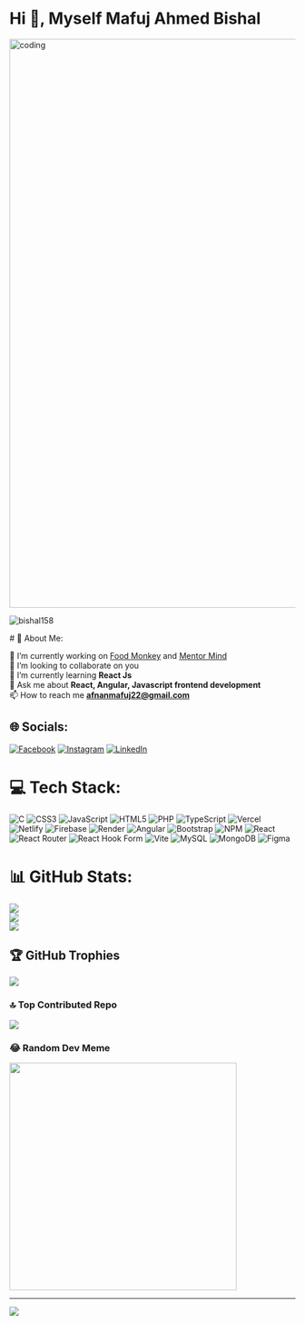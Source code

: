 <h1 align="left">Hi 👋, Myself Mafuj Ahmed Bishal</h1>
<a href="https://my-portfolio2-virid.vercel.app/">
  <img  src="https://github.com/bishal158/bishal158/assets/67275108/b8d532c5-d10f-4bb4-a5a0-863c0f7a9764" alt="coding" width="1000" >
</a>
<br>
<p align="left"> <img src="https://komarev.com/ghpvc/?username=bishal158&label=Profile%20views&color=0e75b6&style=flat" alt="bishal158" /> </p>
# 💫 About Me:

🔭 I’m currently working on [Food Monkey](https://657e9aaa8c5c270008067ba0--eclectic-hummingbird-5430ab.netlify.app/) and [Mentor Mind](https://65706e9a923b3d0008f25414--shimmering-cucurucho-21c6fe.netlify.app/)<br>👯 I’m looking to collaborate on you<br>🌱 I’m currently learning **React Js**<br>💬 Ask me about **React, Angular, Javascript frontend development**<br>📫 How to reach me **afnanmafuj22@gmail.com**


## 🌐 Socials:
[![Facebook](https://img.shields.io/badge/Facebook-%231877F2.svg?logo=Facebook&logoColor=white)](https://facebook.com/https://www.facebook.com/mafuj.bishal.9) [![Instagram](https://img.shields.io/badge/Instagram-%23E4405F.svg?logo=Instagram&logoColor=white)](https://instagram.com/https://www.instagram.com/mafujbishal/) [![LinkedIn](https://img.shields.io/badge/LinkedIn-%230077B5.svg?logo=linkedin&logoColor=white)](https://linkedin.com/in/https://www.linkedin.com/in/mafuj-ahmed-bishal/) 

# 💻 Tech Stack:
![C](https://img.shields.io/badge/c-%2300599C.svg?style=flat-square&logo=c&logoColor=white) ![CSS3](https://img.shields.io/badge/css3-%231572B6.svg?style=flat-square&logo=css3&logoColor=white) ![JavaScript](https://img.shields.io/badge/javascript-%23323330.svg?style=flat-square&logo=javascript&logoColor=%23F7DF1E) ![HTML5](https://img.shields.io/badge/html5-%23E34F26.svg?style=flat-square&logo=html5&logoColor=white) ![PHP](https://img.shields.io/badge/php-%23777BB4.svg?style=flat-square&logo=php&logoColor=white) ![TypeScript](https://img.shields.io/badge/typescript-%23007ACC.svg?style=flat-square&logo=typescript&logoColor=white) ![Vercel](https://img.shields.io/badge/vercel-%23000000.svg?style=flat-square&logo=vercel&logoColor=white) ![Netlify](https://img.shields.io/badge/netlify-%23000000.svg?style=flat-square&logo=netlify&logoColor=#00C7B7) ![Firebase](https://img.shields.io/badge/firebase-%23039BE5.svg?style=flat-square&logo=firebase) ![Render](https://img.shields.io/badge/Render-%46E3B7.svg?style=flat-square&logo=render&logoColor=white) ![Angular](https://img.shields.io/badge/angular-%23DD0031.svg?style=flat-square&logo=angular&logoColor=white) ![Bootstrap](https://img.shields.io/badge/bootstrap-%238511FA.svg?style=flat-square&logo=bootstrap&logoColor=white) ![NPM](https://img.shields.io/badge/NPM-%23CB3837.svg?style=flat-square&logo=npm&logoColor=white) ![React](https://img.shields.io/badge/react-%2320232a.svg?style=flat-square&logo=react&logoColor=%2361DAFB) ![React Router](https://img.shields.io/badge/React_Router-CA4245?style=flat-square&logo=react-router&logoColor=white) ![React Hook Form](https://img.shields.io/badge/React%20Hook%20Form-%23EC5990.svg?style=flat-square&logo=reacthookform&logoColor=white) ![Vite](https://img.shields.io/badge/vite-%23646CFF.svg?style=flat-square&logo=vite&logoColor=white) ![MySQL](https://img.shields.io/badge/mysql-%2300000f.svg?style=flat-square&logo=mysql&logoColor=white) ![MongoDB](https://img.shields.io/badge/MongoDB-%234ea94b.svg?style=flat-square&logo=mongodb&logoColor=white) ![Figma](https://img.shields.io/badge/figma-%23F24E1E.svg?style=flat-square&logo=figma&logoColor=white)
# 📊 GitHub Stats:
![](https://github-readme-stats.vercel.app/api?username=bishal158&theme=react&hide_border=false&include_all_commits=true&count_private=true)<br/>
![](https://github-readme-streak-stats.herokuapp.com/?user=bishal158&theme=react&hide_border=false)<br/>
![](https://github-readme-stats.vercel.app/api/top-langs/?username=bishal158&theme=react&hide_border=false&include_all_commits=true&count_private=true&layout=compact)

## 🏆 GitHub Trophies
![](https://github-profile-trophy.vercel.app/?username=bishal158&theme=monokai&no-frame=false&no-bg=false&margin-w=4)

### 🔝 Top Contributed Repo
![](https://github-contributor-stats.vercel.app/api?username=bishal158&limit=5&theme=onedark&combine_all_yearly_contributions=true)

### 😂 Random Dev Meme
<img src='https://randommeme-five.vercel.app/' style="height: 400px;"/>

---
[![](https://visitcount.itsvg.in/api?id=bishal158&icon=5&color=1)](https://visitcount.itsvg.in)

<!-- Proudly created with GPRM ( https://gprm.itsvg.in ) -->
